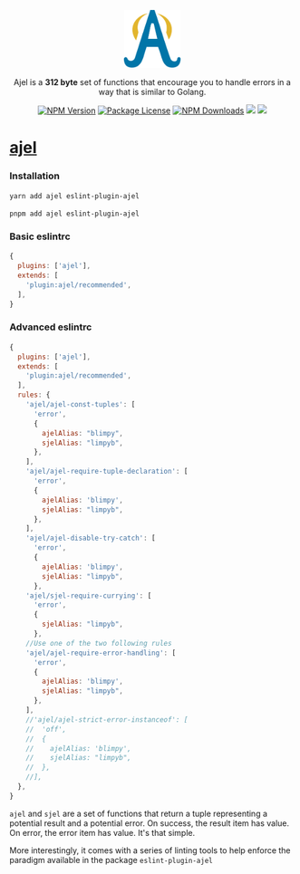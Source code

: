 <p align="center"><a href="https://github.com/Handfish/ajel" target="_blank"><img src="https://raw.githubusercontent.com/Handfish/ajel/main/apps/docs/public/ajel2.svg" width="100" alt="Laravel Logo"></a></p>

<p align="center">Ajel is a <b>312 byte</b> set of functions that encourage you to handle errors in a way that is similar to Golang.</p>

<p align="center">
<a href="https://www.npmjs.com/ajel" target="_blank"><img src="https://img.shields.io/npm/v/ajel.svg" alt="NPM Version" /></a>
<a href="https://www.npmjs.com/ajel" target="_blank"><img src="https://img.shields.io/npm/l/ajel.svg" alt="Package License" /></a>
<a href="https://www.npmjs.com/ajel" target="_blank"><img src="https://img.shields.io/npm/dt/ajel.svg" alt="NPM Downloads" /></a>
<a href="https://handfish.github.io/ajel" target="_blank"><img src="https://img.shields.io/badge/GitHub%20Pages-222222?style=for-the-badge&logo=GitHub%20Pages&logoColor=white" /></a>
<a href="https://github.com/Handfish/ajel" target="_blank"><img src="https://img.shields.io/badge/GitHub-100000?style=for-the-badge&logo=github&logoColor=white" /></a>
</p>

# [ajel](https://handfish.github.io/ajel)

### Installation

`yarn add ajel eslint-plugin-ajel`

`pnpm add ajel eslint-plugin-ajel`

### Basic eslintrc

```javascript
{
  plugins: ['ajel'],
  extends: [
    'plugin:ajel/recommended',
  ],
}
```

### Advanced eslintrc

```javascript
{
  plugins: ['ajel'],
  extends: [
    'plugin:ajel/recommended',
  ],
  rules: {
    'ajel/ajel-const-tuples': [
      'error',
      {
        ajelAlias: "blimpy",
        sjelAlias: "limpyb",
      },
    ],
    'ajel/ajel-require-tuple-declaration': [
      'error',
      {
        ajelAlias: 'blimpy',
        sjelAlias: "limpyb",
      },
    ],
    'ajel/ajel-disable-try-catch': [
      'error',
      {
        ajelAlias: 'blimpy',
        sjelAlias: "limpyb",
      },
    'ajel/sjel-require-currying': [
      'error',
      {
        sjelAlias: "limpyb",
      },
    //Use one of the two following rules
    'ajel/ajel-require-error-handling': [
      'error',
      {
        ajelAlias: 'blimpy',
        sjelAlias: "limpyb",
      },
    ],
    //'ajel/ajel-strict-error-instanceof': [
    //  'off',
    //  {
    //    ajelAlias: 'blimpy',
    //    sjelAlias: "limpyb",
    //  },
    //],
  },
}
```

`ajel` and `sjel` are a set of functions that return a tuple representing a potential result and a potential error.
On success, the result item has value. On error, the error item has value. It's that simple.

More interestingly, it comes with a series of linting tools to help enforce the paradigm available in the package `eslint-plugin-ajel`

